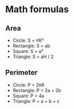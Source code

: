 # Math formulas

## Area

- Circle: S = πR²
- Rectangle: S = ab
- Square: S = a²
- Triangle: S = aH / 2

## Perimeter

- Circle: P = 2πR
- Rectangle: P = 2a + 2b
- Square: P = 4a
- Triangle: P = a + b + c
